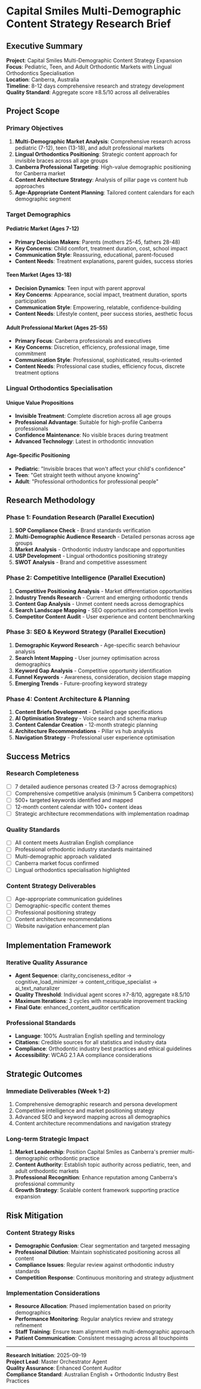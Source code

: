 # Capital Smiles Multi-Demographic Content Strategy Research Brief

## Executive Summary

**Project**: Capital Smiles Multi-Demographic Content Strategy Expansion  
**Focus**: Pediatric, Teen, and Adult Orthodontic Markets with Lingual Orthodontics Specialisation  
**Location**: Canberra, Australia  
**Timeline**: 8-12 days comprehensive research and strategy development  
**Quality Standard**: Aggregate score ≥8.5/10 across all deliverables

## Project Scope

### Primary Objectives
1. **Multi-Demographic Market Analysis**: Comprehensive research across pediatric (7-12), teen (13-18), and adult professional markets
2. **Lingual Orthodontics Positioning**: Strategic content approach for invisible braces across all age groups
3. **Canberra Professional Targeting**: High-value demographic positioning for Canberra market
4. **Content Architecture Strategy**: Analysis of pillar page vs content hub approaches
5. **Age-Appropriate Content Planning**: Tailored content calendars for each demographic segment

### Target Demographics

#### Pediatric Market (Ages 7-12)
- **Primary Decision Makers**: Parents (mothers 25-45, fathers 28-48)
- **Key Concerns**: Child comfort, treatment duration, cost, school impact
- **Communication Style**: Reassuring, educational, parent-focused
- **Content Needs**: Treatment explanations, parent guides, success stories

#### Teen Market (Ages 13-18)
- **Decision Dynamics**: Teen input with parent approval
- **Key Concerns**: Appearance, social impact, treatment duration, sports participation
- **Communication Style**: Empowering, relatable, confidence-building
- **Content Needs**: Lifestyle content, peer success stories, aesthetic focus

#### Adult Professional Market (Ages 25-55)
- **Primary Focus**: Canberra professionals and executives
- **Key Concerns**: Discretion, efficiency, professional image, time commitment
- **Communication Style**: Professional, sophisticated, results-oriented
- **Content Needs**: Professional case studies, efficiency focus, discrete treatment options

### Lingual Orthodontics Specialisation

#### Unique Value Propositions
- **Invisible Treatment**: Complete discretion across all age groups
- **Professional Advantage**: Suitable for high-profile Canberra professionals
- **Confidence Maintenance**: No visible braces during treatment
- **Advanced Technology**: Latest in orthodontic innovation

#### Age-Specific Positioning
- **Pediatric**: "Invisible braces that won't affect your child's confidence"
- **Teen**: "Get straight teeth without anyone knowing"
- **Adult**: "Professional orthodontics for professional people"

## Research Methodology

### Phase 1: Foundation Research (Parallel Execution)
1. **SOP Compliance Check** - Brand standards verification
2. **Multi-Demographic Audience Research** - Detailed personas across age groups
3. **Market Analysis** - Orthodontic industry landscape and opportunities
4. **USP Development** - Lingual orthodontics positioning strategy
5. **SWOT Analysis** - Brand and competitive assessment

### Phase 2: Competitive Intelligence (Parallel Execution)
1. **Competitive Positioning Analysis** - Market differentiation opportunities
2. **Industry Trends Research** - Current and emerging orthodontic trends
3. **Content Gap Analysis** - Unmet content needs across demographics
4. **Search Landscape Mapping** - SEO opportunities and competition levels
5. **Competitor Content Audit** - User experience and content benchmarking

### Phase 3: SEO & Keyword Strategy (Parallel Execution)
1. **Demographic Keyword Research** - Age-specific search behaviour analysis
2. **Search Intent Mapping** - User journey optimisation across demographics
3. **Keyword Gap Analysis** - Competitive opportunity identification
4. **Funnel Keywords** - Awareness, consideration, decision stage mapping
5. **Emerging Trends** - Future-proofing keyword strategy

### Phase 4: Content Architecture & Planning
1. **Content Briefs Development** - Detailed page specifications
2. **AI Optimisation Strategy** - Voice search and schema markup
3. **Content Calendar Creation** - 12-month strategic planning
4. **Architecture Recommendations** - Pillar vs hub analysis
5. **Navigation Strategy** - Professional user experience optimisation

## Success Metrics

### Research Completeness
- [ ] 7 detailed audience personas created (3-7 across demographics)
- [ ] Comprehensive competitive analysis (minimum 5 Canberra competitors)
- [ ] 500+ targeted keywords identified and mapped
- [ ] 12-month content calendar with 100+ content ideas
- [ ] Strategic architecture recommendations with implementation roadmap

### Quality Standards
- [ ] All content meets Australian English compliance
- [ ] Professional orthodontic industry standards maintained
- [ ] Multi-demographic approach validated
- [ ] Canberra market focus confirmed
- [ ] Lingual orthodontics specialisation highlighted

### Content Strategy Deliverables
- [ ] Age-appropriate communication guidelines
- [ ] Demographic-specific content themes
- [ ] Professional positioning strategy
- [ ] Content architecture recommendations
- [ ] Website navigation enhancement plan

## Implementation Framework

### Iterative Quality Assurance
- **Agent Sequence**: clarity_conciseness_editor → cognitive_load_minimizer → content_critique_specialist → ai_text_naturalizer
- **Quality Threshold**: Individual agent scores ≥7-8/10, aggregate ≥8.5/10
- **Maximum Iterations**: 3 cycles with measurable improvement tracking
- **Final Gate**: enhanced_content_auditor certification

### Professional Standards
- **Language**: 100% Australian English spelling and terminology
- **Citations**: Credible sources for all statistics and industry data
- **Compliance**: Orthodontic industry best practices and ethical guidelines
- **Accessibility**: WCAG 2.1 AA compliance considerations

## Strategic Outcomes

### Immediate Deliverables (Week 1-2)
1. Comprehensive demographic research and persona development
2. Competitive intelligence and market positioning strategy
3. Advanced SEO and keyword mapping across all demographics
4. Content architecture recommendations and navigation strategy

### Long-term Strategic Impact
1. **Market Leadership**: Position Capital Smiles as Canberra's premier multi-demographic orthodontic practice
2. **Content Authority**: Establish topic authority across pediatric, teen, and adult orthodontic markets
3. **Professional Recognition**: Enhance reputation among Canberra's professional community
4. **Growth Strategy**: Scalable content framework supporting practice expansion

## Risk Mitigation

### Content Strategy Risks
- **Demographic Confusion**: Clear segmentation and targeted messaging
- **Professional Dilution**: Maintain sophisticated positioning across all content
- **Compliance Issues**: Regular review against orthodontic industry standards
- **Competition Response**: Continuous monitoring and strategy adjustment

### Implementation Considerations
- **Resource Allocation**: Phased implementation based on priority demographics
- **Performance Monitoring**: Regular analytics review and strategy refinement
- **Staff Training**: Ensure team alignment with multi-demographic approach
- **Patient Communication**: Consistent messaging across all touchpoints

---

**Research Initiation**: 2025-09-19  
**Project Lead**: Master Orchestrator Agent  
**Quality Assurance**: Enhanced Content Auditor  
**Compliance Standard**: Australian English + Orthodontic Industry Best Practices